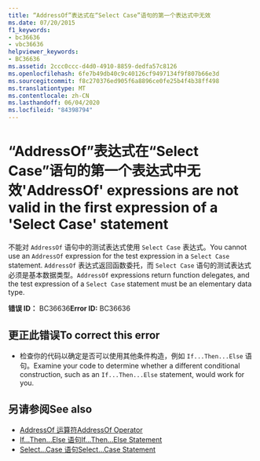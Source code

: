 ```yaml
---
title: “AddressOf”表达式在“Select Case”语句的第一个表达式中无效
ms.date: 07/20/2015
f1_keywords:
- bc36636
- vbc36636
helpviewer_keywords:
- BC36636
ms.assetid: 2ccc0ccc-d4d0-4910-8859-dedfa57c8126
ms.openlocfilehash: 6fe7b49db40c9c40126cf9497134f9f807b66e3d
ms.sourcegitcommit: f8c270376ed905f6a8896ce0fe25b4f4b38ff498
ms.translationtype: MT
ms.contentlocale: zh-CN
ms.lasthandoff: 06/04/2020
ms.locfileid: "84398794"
---
```

# <a name="addressof-expressions-are-not-valid-in-the-first-expression-of-a-select-case-statement"></a><span data-ttu-id="c5605-102">“AddressOf”表达式在“Select Case”语句的第一个表达式中无效</span><span class="sxs-lookup"><span data-stu-id="c5605-102">'AddressOf' expressions are not valid in the first expression of a 'Select Case' statement</span></span>
<span data-ttu-id="c5605-103">不能对 `AddressOf` 语句中的测试表达式使用 `Select Case` 表达式。</span><span class="sxs-lookup"><span data-stu-id="c5605-103">You cannot use an `AddressOf` expression for the test expression in a `Select Case` statement.</span></span> <span data-ttu-id="c5605-104">`AddressOf` 表达式返回函数委托，而 `Select Case` 语句的测试表达式必须是基本数据类型。</span><span class="sxs-lookup"><span data-stu-id="c5605-104">`AddressOf` expressions return function delegates, and the test expression of a `Select Case` statement must be an elementary data type.</span></span>  
  
 <span data-ttu-id="c5605-105">**错误 ID：** BC36636</span><span class="sxs-lookup"><span data-stu-id="c5605-105">**Error ID:** BC36636</span></span>  
  
## <a name="to-correct-this-error"></a><span data-ttu-id="c5605-106">更正此错误</span><span class="sxs-lookup"><span data-stu-id="c5605-106">To correct this error</span></span>  
  
- <span data-ttu-id="c5605-107">检查你的代码以确定是否可以使用其他条件构造，例如 `If...Then...Else` 语句。</span><span class="sxs-lookup"><span data-stu-id="c5605-107">Examine your code to determine whether a different conditional construction, such as an `If...Then...Else` statement, would work for you.</span></span>  
  
## <a name="see-also"></a><span data-ttu-id="c5605-108">另请参阅</span><span class="sxs-lookup"><span data-stu-id="c5605-108">See also</span></span>

- [<span data-ttu-id="c5605-109">AddressOf 运算符</span><span class="sxs-lookup"><span data-stu-id="c5605-109">AddressOf Operator</span></span>](../language-reference/operators/addressof-operator.md)
- [<span data-ttu-id="c5605-110">If...Then...Else 语句</span><span class="sxs-lookup"><span data-stu-id="c5605-110">If...Then...Else Statement</span></span>](../language-reference/statements/if-then-else-statement.md)
- [<span data-ttu-id="c5605-111">Select...Case 语句</span><span class="sxs-lookup"><span data-stu-id="c5605-111">Select...Case Statement</span></span>](../language-reference/statements/select-case-statement.md)

